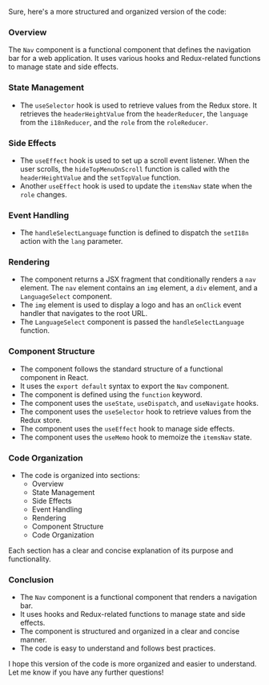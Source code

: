 Sure, here's a more structured and organized version of the code:

### Overview

The `Nav` component is a functional component that defines the navigation bar for a web application. It uses various hooks and Redux-related functions to manage state and side effects.

### State Management

- The `useSelector` hook is used to retrieve values from the Redux store. It retrieves the `headerHeightValue` from the `headerReducer`, the `language` from the `i18nReducer`, and the `role` from the `roleReducer`.

### Side Effects

- The `useEffect` hook is used to set up a scroll event listener. When the user scrolls, the `hideTopMenuOnScroll` function is called with the `headerHeightValue` and the `setTopValue` function.
- Another `useEffect` hook is used to update the `itemsNav` state when the `role` changes.

### Event Handling

- The `handleSelectLanguage` function is defined to dispatch the `setI18n` action with the `lang` parameter.

### Rendering

- The component returns a JSX fragment that conditionally renders a `nav` element. The `nav` element contains an `img` element, a `div` element, and a `LanguageSelect` component.
- The `img` element is used to display a logo and has an `onClick` event handler that navigates to the root URL.
- The `LanguageSelect` component is passed the `handleSelectLanguage` function.

### Component Structure

- The component follows the standard structure of a functional component in React.
- It uses the `export default` syntax to export the `Nav` component.
- The component is defined using the `function` keyword.
- The component uses the `useState`, `useDispatch`, and `useNavigate` hooks.
- The component uses the `useSelector` hook to retrieve values from the Redux store.
- The component uses the `useEffect` hook to manage side effects.
- The component uses the `useMemo` hook to memoize the `itemsNav` state.

### Code Organization

- The code is organized into sections:
	- Overview
	- State Management
	- Side Effects
	- Event Handling
	- Rendering
	- Component Structure
	- Code Organization

Each section has a clear and concise explanation of its purpose and functionality.

### Conclusion

- The `Nav` component is a functional component that renders a navigation bar.
- It uses hooks and Redux-related functions to manage state and side effects.
- The component is structured and organized in a clear and concise manner.
- The code is easy to understand and follows best practices.

I hope this version of the code is more organized and easier to understand. Let me know if you have any further questions!
